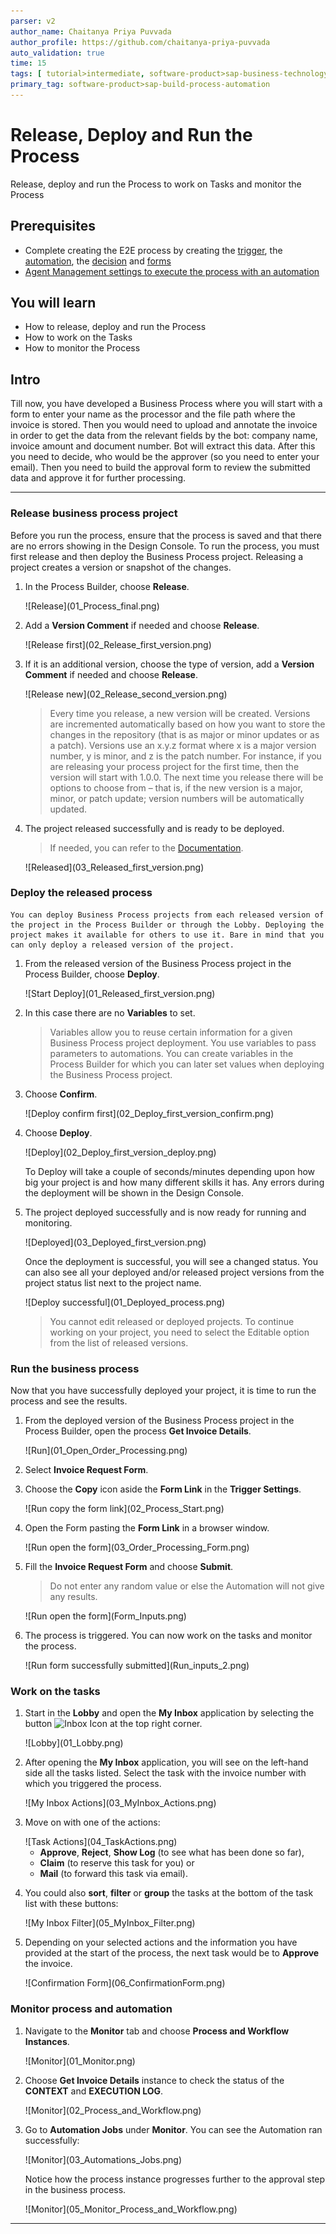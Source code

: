```yaml
---
parser: v2
author_name: Chaitanya Priya Puvvada
author_profile: https://github.com/chaitanya-priya-puvvada
auto_validation: true
time: 15
tags: [ tutorial>intermediate, software-product>sap-business-technology-platform, software-product>document-information-extraction, topic>artificial-intelligence, tutorial>free-tier]
primary_tag: software-product>sap-build-process-automation
---
```


# Release, Deploy and Run the Process
<!-- description --> Release, deploy and run the Process to work on Tasks and monitor the Process

## Prerequisites
-  Complete creating the E2E process by creating  the [trigger](spa-dox-create-process), the [automation](spa-dox-create-automation), the [decision](spa-dox-create-decision) and [forms](spa-dox-forms)
- [Agent Management settings to execute the process with an automation](spa-run-agent-settings)


## You will learn
  - How to release, deploy and run the Process
  - How to work on the Tasks
  - How to monitor the Process

## Intro
  Till now, you have developed a Business Process where you will start with a form to enter your name as the processor and the file path where the invoice is stored. Then you would need to upload and annotate the invoice in order to get the data from the relevant fields by the bot: company name, invoice amount and document number. Bot will extract this data. After this you need to decide, who would be the approver (so you need to enter your email). Then you need to build the approval form to review the submitted data and approve it for further processing.

---

### Release business process project

   Before you run the process, ensure that the process is saved and that there are no errors showing in the Design Console.
   To run the process, you must first release and then deploy the Business Process project. Releasing a project creates a version or snapshot of the changes.

1. In the Process Builder, choose **Release**.

    <!-- border -->![Release](01_Process_final.png)

2. Add a **Version Comment** if needed and choose **Release**.

    <!-- border -->![Release first](02_Release_first_version.png)

3. If it is an additional version, choose the type of version, add a **Version Comment** if needed and choose **Release**.

    <!-- border -->![Release new](02_Release_second_version.png)

    > Every time you release, a new version will be created. Versions are incremented automatically based on how you want to store the changes in the repository (that is as major or minor updates or as a patch). Versions use an x.y.z format where x is a major version number, y is minor, and z is the patch number. For instance, if you are releasing your process project for the first time, then the version will start with 1.0.0. The next time you release there will be options to choose from – that is, if the new version is a major, minor, or patch update; version numbers will be automatically updated.

4. The project released successfully and is ready to be deployed.

    > If needed, you can refer to the [Documentation](https://help.sap.com/docs/PROCESS_AUTOMATION/a331c4ef0a9d48a89c779fd449c022e7/bcb638ecb98d4e1db8267ecccd8ffdf3.html?version=Cloud).

    <!-- border -->![Released](03_Released_first_version.png)


### Deploy the released process


    You can deploy Business Process projects from each released version of the project in the Process Builder or through the Lobby. Deploying the project makes it available for others to use it. Bare in mind that you can only deploy a released version of the project.

1. From the released version of the Business Process project in the Process Builder, choose **Deploy**.

    <!-- border -->![Start Deploy](01_Released_first_version.png)

2. In this case there are no **Variables** to set.

    > Variables allow you to reuse certain information for a given Business Process project deployment. You use variables to pass parameters to automations. You can create variables in the Process Builder for which you can later set values when deploying the Business Process project.

3. Choose **Confirm**.

    <!-- border -->![Deploy confirm  first](02_Deploy_first_version_confirm.png)

4. Choose **Deploy**.

    <!-- border -->![Deploy](02_Deploy_first_version_deploy.png)

    To Deploy will take a couple of seconds/minutes depending upon how big your project is and how many different skills it has. Any errors during the deployment will be shown in the Design Console.

5. The project deployed successfully and is now ready for running and monitoring.

    <!-- border -->![Deployed](03_Deployed_first_version.png)

    Once the deployment is successful, you will see a changed status. You can also see all your deployed and/or released project versions from the project status list next to the project name.

    <!-- border -->![Deploy successful](01_Deployed_process.png)

    > You cannot edit released or deployed projects. To continue working on your project, you need to select the Editable option from the list of released versions.


### Run the business process


   Now that you have successfully deployed your project, it is time to run the process and see the results.

1. From the deployed version of the Business Process project in the Process Builder, open the process **Get Invoice Details**.

    <!-- border -->![Run](01_Open_Order_Processing.png)

2. Select **Invoice Request Form**.

3. Choose the **Copy** icon aside the **Form Link** in the **Trigger Settings**.

    <!-- border -->![Run copy the form link](02_Process_Start.png)

3. Open the Form pasting the **Form Link** in a browser window.

    <!-- border -->![Run open the form](03_Order_Processing_Form.png)

4. Fill the **Invoice Request Form** and choose **Submit**.

    > Do not enter any random value or else the Automation will not give any results.

    <!-- border -->![Run open the form](Form_Inputs.png)

5. The process is triggered. You can now work on the tasks and monitor the process.

    <!-- border -->![Run form successfully submitted](Run_inputs_2.png)


### Work on the tasks

1. Start in the **Lobby** and open the **My Inbox** application by selecting the button ![Inbox Icon](02_Inbox_Icon.png) at the top right corner.

    <!-- border -->![Lobby](01_Lobby.png)

2. After opening the **My Inbox** application, you will see on the left-hand side all the tasks listed. Select the task with the invoice number with which you triggered the process.

    <!-- border -->![My Inbox Actions](03_MyInbox_Actions.png)

3. Move on with one of the actions:

    <!-- border -->![Task Actions](04_TaskActions.png)

      - **Approve**, **Reject**, **Show Log** (to see what has been done so far),
      - **Claim** (to reserve this task for you) or
      - **Mail** (to forward this task via email).

4. You could also **sort**, **filter** or **group** the tasks at the bottom of the task list with these buttons:

    <!-- border -->![My Inbox Filter](05_MyInbox_Filter.png)

5. Depending on your selected actions and the information you have provided at the start of the process, the next task would be to **Approve** the invoice.

    <!-- border -->![Confirmation Form](06_ConfirmationForm.png)


### Monitor process and automation


1. Navigate to the **Monitor** tab and choose **Process and Workflow Instances**.

    <!-- border -->![Monitor](01_Monitor.png)

2. Choose **Get Invoice Details** instance to check the status of the **CONTEXT** and **EXECUTION LOG**.

    <!-- border -->![Monitor](02_Process_and_Workflow.png)

3. Go to **Automation Jobs** under **Monitor**.
   You can see the Automation ran successfully:

    <!-- border -->![Monitor](03_Automations_Jobs.png)

    Notice how the process instance progresses further to the approval step in the business process.

    <!-- border -->![Monitor](05_Monitor_Process_and_Workflow.png)


---
